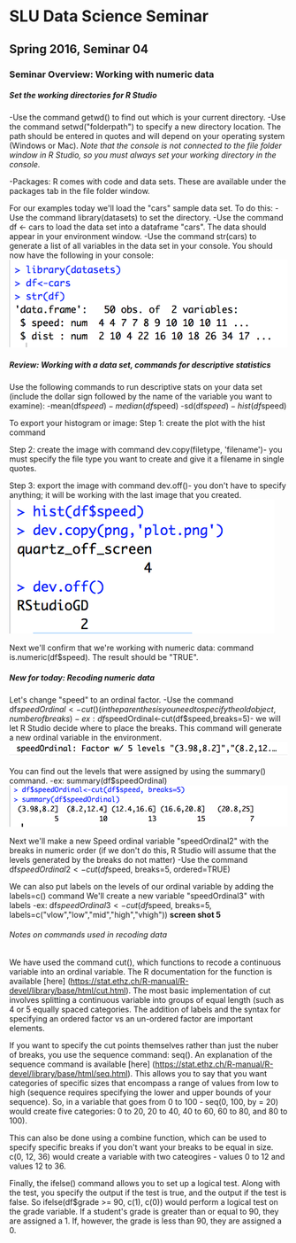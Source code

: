 # SLU Data Science Seminar
## Spring 2016, Seminar 04

### Seminar Overview: Working with numeric data

##### Set the working directories for R Studio
-Use the command getwd() to find out which is your current directory.
-Use the command setwd("folderpath") to specify a new directory location. The path should be entered in quotes and will depend on your operating system (Windows or Mac).
*Note that the console is not connected to the file folder window in R Studio, so you must always set your working directory in the console.*

-Packages: R comes with code and data sets. These are available under the packages tab in the file folder window.

For our examples today we'll load the "cars" sample data set. To do this:
-Use the command library(datasets) to set the directory.
-Use the command df <- cars to load the data set into a dataframe "cars". The data should appear in your environment window.
-Use the command str(cars) to generate a list of all variables in the data set in your console.
You should now have the following in your console:
![screen shot 0](https://github.com/slu-data-science-seminar/spring-2016-seminar-04/blob/master/Screen%20Shot%200.png)

##### Review: Working with a data set, commands for descriptive statistics
Use the following commands to run descriptive stats on your data set (include the dollar sign followed by the name of the variable you want to examine):
-mean(df$speed)
-median(df$speed)
-sd(df$speed)
-hist(df$speed)

To export your histogram or image:
Step 1: create the plot with the hist command

Step 2: create the image with command dev.copy(filetype, 'filename')- you must specify the file type you want to create and give it a filename in single quotes.

Step 3: export the image with command dev.off()- you don't have to specify anything; it will be working with the last image that you created. 
![screen shot 1](https://github.com/slu-data-science-seminar/spring-2016-seminar-04/blob/master/Screen%20Shot%201.png)


Next we'll confirm that we're working with numeric data: command is.numeric(df$speed).
The result should be "TRUE".

##### New for today: Recoding numeric data

Let's change "speed" to an ordinal factor.
-Use the command df$speedOrdinal<-cut() (in the parenthesis you need to specify the old object, number of breaks)
-ex: df$speedOrdinal<-cut(df$speed,breaks=5)- we will let R Studio decide where to place the breaks.
This command will generate a new ordinal variable in the environment. 
![screen shot 2](https://github.com/slu-data-science-seminar/spring-2016-seminar-04/blob/master/Screen%20Shot%202.png)

You can find out the levels that were assigned by using the summary() command.
-ex: summary(df$speedOrdinal) 
![screen shot 3](https://github.com/slu-data-science-seminar/spring-2016-seminar-04/blob/master/Screen%20Shot%203.png)

Next we'll make a new Speed ordinal variable "speedOrdinal2" with the breaks in numeric order (if we don't do this, R Studio will assume that the levels generated by the breaks do not matter) -Use the command df$speedOrdinal2<-cut(df$speed, breaks=5, ordered=TRUE)

We can also put labels on the levels of our ordinal variable by adding the labels=c() command
We'll create a new variable "speedOrdinal3" with labels 
-ex: df$speedOrdinal3<-cut(df$speed, breaks=5, labels=c("vlow","low","mid","high","vhigh")) 
**screen shot 5**

###### Notes on commands used in recoding data

We have used the command cut(), which functions to recode a continuous variable into an ordinal variable. The R documentation for the function is available [here]  (https://stat.ethz.ch/R-manual/R-devel/library/base/html/cut.html). 
The most basic implementation of cut involves splitting a continuous variable into groups of equal length (such as 4 or 5 equally spaced categories. The addition of labels and the syntax for specifying an ordered factor vs an un-ordered factor are important elements.

If you want to specify the cut points themselves rather than just the nuber of breaks, you use the sequence command: seq(). An explanation of the sequence command is available [here] (https://stat.ethz.ch/R-manual/R-devel/library/base/html/seq.html). 
This allows you to say that you want categories of specific sizes that encompass a range of values from low to high (sequence requires specifying the lower and upper bounds of your sequence). So, in a variable that goes from 0 to 100 - seq(0, 100, by = 20) would create five categories: 0 to 20, 20 to 40, 40 to 60, 60 to 80, and 80 to 100). 

This can also be done using a combine function, which can be used to specify specific breaks if you don't want your breaks to be equal in size. c(0, 12, 36) would create a variable with two cateogires - values 0 to 12 and values 12 to 36. 

Finally, the ifelse() command allows you to set up a logical test. Along with the test, you specify the output if the test is true, and the output if the test is false. So ifelse(df$grade >= 90, c(1), c(0)) would perform a logical test on the grade variable. If a student's grade is greater than or equal to 90, they are assigned a 1. If, however, the grade is less than 90, they are assigned a 0.










